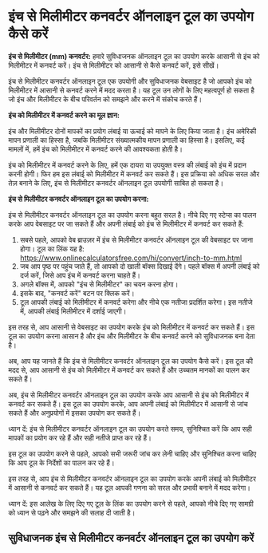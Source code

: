 इंच से मिलीमीटर कनवर्टर ऑनलाइन टूल का उपयोग कैसे करें
=====================================================

**इंच से मिलीमीटर (mm) कनवर्टर:** हमारे सुविधाजनक ऑनलाइन टूल का उपयोग करके आसानी से इंच को मिलीमीटर में कनवर्ट करें। इंच से मिलीमीटर को आसानी से कैसे कनवर्ट करें, इसे सीखें।

इंच से मिलीमीटर कनवर्टर ऑनलाइन टूल एक उपयोगी और सुविधाजनक वेबसाइट है जो आपको इंच को मिलीमीटर में आसानी से कनवर्ट करने में मदद करता है। यह टूल उन लोगों के लिए महत्वपूर्ण हो सकता है जो इंच और मिलीमीटर के बीच परिवर्तन को समझने और करने में संकोच करते हैं।

**इंच को मिलीमीटर में कनवर्ट करने का मूल ज्ञान:**

इंच और मिलीमीटर दोनों मापकों का प्रयोग लंबाई या ऊचाई को मापने के लिए किया जाता है। इंच अमेरिकी मापन प्रणाली का हिस्सा है, जबकि मिलीमीटर संख्यात्मकीय मापन प्रणाली का हिस्सा है। इसलिए, कई मामलों में, हमें इंच को मिलीमीटर में कनवर्ट करने की आवश्यकता होती है।

इंच को मिलीमीटर में कनवर्ट करने के लिए, हमें एक दायरा या उपयुक्त वस्त्र की लंबाई को इंच में प्रदान करनी होगी। फिर हम इस लंबाई को मिलीमीटर में कनवर्ट कर सकते हैं। इस प्रक्रिया को अधिक सरल और तेज़ बनाने के लिए, इंच से मिलीमीटर कनवर्टर ऑनलाइन टूल उपयोगी साबित हो सकता है।

**इंच से मिलीमीटर कनवर्टर ऑनलाइन टूल का उपयोग करना:**

इंच से मिलीमीटर कनवर्टर ऑनलाइन टूल का उपयोग करना बहुत सरल है। नीचे दिए गए स्टेप्स का पालन करके आप वेबसाइट पर जा सकते हैं और अपनी लंबाई को इंच से मिलीमीटर में कनवर्ट कर सकते हैं:

1. सबसे पहले, आपको वेब ब्राउज़र में इंच से मिलीमीटर कनवर्टर ऑनलाइन टूल की वेबसाइट पर जाना होगा। टूल का लिंक यह है: <https://www.onlinecalculatorsfree.com/hi/convert/inch-to-mm.html>
2. जब आप पृष्ठ पर पहुंच जाते हैं, तो आपको दो खाली बॉक्स दिखाई देंगे। पहले बॉक्स में अपनी लंबाई को दर्ज करें, जिसे आप इंच में कनवर्ट करना चाहते हैं।
3. अगले बॉक्स में, आपको "इंच से मिलीमीटर" का चयन करना होगा।
4. इसके बाद, "कनवर्ट करें" बटन पर क्लिक करें।
5. टूल आपकी लंबाई को मिलीमीटर में कनवर्ट करेगा और नीचे एक नतीजा प्रदर्शित करेगा। इस नतीजे में, आपकी लंबाई मिलीमीटर में दर्शाई जाएगी।

इस तरह से, आप आसानी से वेबसाइट का उपयोग करके इंच को मिलीमीटर में कनवर्ट कर सकते हैं। इस टूल का उपयोग करना आसान है और इंच और मिलीमीटर के बीच कनवर्ट करने को सुविधाजनक बना देता है।

अब, आप यह जानते हैं कि इंच से मिलीमीटर कनवर्टर ऑनलाइन टूल का उपयोग कैसे करें। इस टूल की मदद से, आप आसानी से इंच को मिलीमीटर में कनवर्ट कर सकते हैं और उच्चतम मानकों का पालन कर सकते हैं।

अब, इंच से मिलीमीटर कनवर्टर ऑनलाइन टूल का उपयोग करके आप आसानी से इंच को मिलीमीटर में कनवर्ट कर सकते हैं। इस टूल का उपयोग करके, आप अपनी लंबाई को मिलीमीटर में आसानी से जांच सकते हैं और अनुप्रयोगों में इसका उपयोग कर सकते हैं।

ध्यान दें: इंच से मिलीमीटर कनवर्टर ऑनलाइन टूल का उपयोग करते समय, सुनिश्चित करें कि आप सही मापकों का प्रयोग कर रहे हैं और सही नतीजे प्राप्त कर रहे हैं।

इस टूल का उपयोग करने से पहले, आपको सभी जरूरी जांच कर लेनी चाहिए और सुनिश्चित करना चाहिए कि आप टूल के निर्देशों का पालन कर रहे हैं।

इस तरह से, आप इंच से मिलीमीटर कनवर्टर ऑनलाइन टूल का उपयोग करके अपनी लंबाई को मिलीमीटर में आसानी से कनवर्ट कर सकते हैं। यह टूल आपकी गणना को सरल और प्रभावी बनाने में मदद करेगा।

ध्यान दें: इस आलेख के लिए दिए गए टूल के लिंक का उपयोग करने से पहले, आपको नीचे दिए गए सामग्री को ध्यान से पढ़ने और समझने की सलाह दी जाती है।

सुविधाजनक इंच से मिलीमीटर कनवर्टर ऑनलाइन टूल का उपयोग करें
----------------------------------------------------------